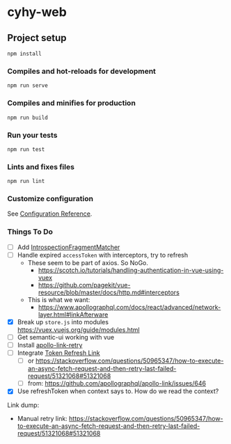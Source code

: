 # cyhy-web

## Project setup

```
npm install
```

### Compiles and hot-reloads for development

```
npm run serve
```

### Compiles and minifies for production

```
npm run build
```

### Run your tests

```
npm run test
```

### Lints and fixes files

```
npm run lint
```

### Customize configuration

See [Configuration Reference](https://cli.vuejs.org/config/).

### Things To Do

- [ ] Add [IntrospectionFragmentMatcher](https://www.apollographql.com/docs/react/advanced/fragments.html#fragment-matcher)
- [ ] Handle expired `accessToken` with interceptors, try to refresh
  - These seem to be part of axios. So NoGo.
    - https://scotch.io/tutorials/handling-authentication-in-vue-using-vuex
    - https://github.com/pagekit/vue-resource/blob/master/docs/http.md#interceptors
  - This is what we want:
    - https://www.apollographql.com/docs/react/advanced/network-layer.html#linkAfterware
- [x] Break up `store.js` into modules https://vuex.vuejs.org/guide/modules.html
- [ ] Get semantic-ui working with vue
- [ ] Install [apollo-link-retry](https://www.apollographql.com/docs/link/links/retry.html)
- [ ] Integrate [Token Refresh Link](https://github.com/newsiberian/apollo-link-token-refresh)
  - [ ] or https://stackoverflow.com/questions/50965347/how-to-execute-an-async-fetch-request-and-then-retry-last-failed-request/51321068#51321068
  - [ ] from: https://github.com/apollographql/apollo-link/issues/646
- [x] Use refreshToken when context says to. How do we read the context?

Link dump:

- Manual retry link: https://stackoverflow.com/questions/50965347/how-to-execute-an-async-fetch-request-and-then-retry-last-failed-request/51321068#51321068
